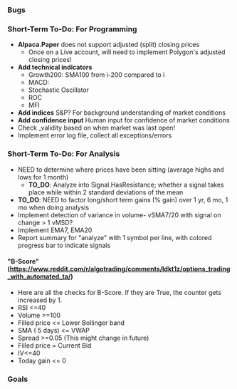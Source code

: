 ﻿### Bugs


### Short-Term To-Do: For Programming
- **Alpaca.Paper** does not support adjusted (split) closing prices
  - Once on a Live account, will need to implement Polygon's adjusted closing prices!
- **Add technical indicators**  
  - Growth200: SMA100 from i-200 compared to i
  - MACD:
  - Stochastic Oscillator
  - ROC
  - MFI
- **Add indices** S&P? For background understanding of market conditions
- **Add confidence input** Human input for confidence of market conditions
- Check _validity based on when market was last open!
- Implement error log file, collect all exceptions/errors


### Short-Term To-Do: For Analysis
- NEED to determine where prices have been sitting (average highs and lows for 1 month)
  - **TO_DO**: Analyze into Signal.HasResistance; whether a signal takes place while within 2 standard deviations of the mean
- **TO_DO**: NEED to factor long/short term gains (% gain) over 1 yr, 6 mo, 1 mo when doing analysis
- Implement detection of variance in volume- vSMA7/20 with signal on change > 1 vMSD?
- Implement EMA7, EMA20
- Report summary for "analyze" with 1 symbol per line, with colored progress bar to indicate signals


#### "B-Score" (https://www.reddit.com/r/algotrading/comments/ldkt1z/options_trading_with_automated_ta/)
- Here are all the checks for B-Score. If they are True, the counter gets increased by 1.
- RSI <=40
- Volume >=100
- Filled price <= Lower Bollinger band
- SMA ( 5 days) <= VWAP
- Spread >=0.05 (This might change in future)
- Filled price = Current Bid
- IV<=40
- Today gain <= 0


### Goals